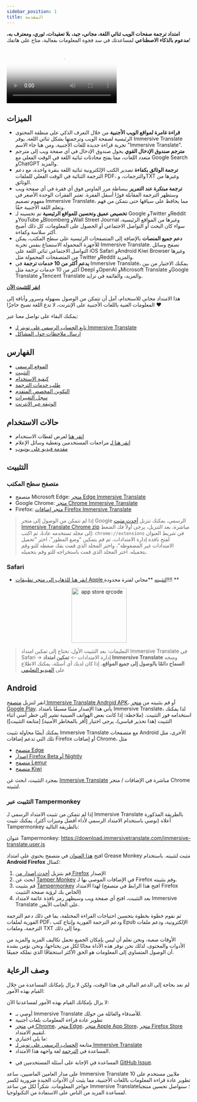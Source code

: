 ```yaml
---
sidebar_position: 1
title: المقدمة
---
```


**امتداد ترجمة صفحات الويب ثنائي اللغة، مجاني، جيد، بلا تعقيدات، ثوري، ومعترف به، مدعوم بالذكاء الاصطناعي** لمساعدتك في سد فجوة المعلومات بفعالية، متاح على هاتفك!

<video
  controls
  poster="https://immersivetranslate.com/assets/price/video-poster-en.png"
  src="https://s.immersivetranslate.com/assets/uploads/en-kefVSe.mp4"
/>

## الميزات

- **قراءة غامرة لمواقع الويب الأجنبية** من خلال التعرف الذكي على منطقة المحتوى الرئيسية لصفحة الويب وترجمتها بشكل ثنائي اللغة، يوفر Immersive Translate تجربة قراءة جديدة للغات الأجنبية، ومن هنا جاء الاسم "Immersive Translate".
- **مترجم صندوق الإدخال القوي** يحول صندوق الإدخال في أي صفحة ويب إلى مترجم متعدد اللغات، مما يفتح محادثات ثنائية اللغة في الوقت الفعلي مع Google Search وChatGPT والمزيد.
- **ترجمة الوثائق بكفاءة** تصدير الكتب الإلكترونية ثنائية اللغة بنقرة واحدة، مع دعم الترجمة الثنائية في الوقت الفعلي للملفات PDF، والترجمات، وTXT وغيرها من الوثائق.
- **ترجمة مبتكرة عند التمرير** ببساطة مرر الماوس فوق أي فقرة في أي صفحة ويب وستظهر الترجمة المقابلة فورًا أسفل الفقرة. تعتبر الفقرات الوحدة الأصغر في مفهوم تصميم Immersive Translate، مما يحافظ على سياقها حتى نتمكن من فهم وتعلم اللغة الأجنبية حقًا.
- **تخصيص عميق وتحسين للمواقع الرئيسية** تم تحسينه لـ Google وTwitter وReddit وYouTube وBloomberg وWall Street Journal وغيرها من المواقع الرئيسية، سواء كان البحث أو التواصل الاجتماعي أو الحصول على المعلومات، كل ذلك أصبح أكثر سلاسة وكفاءة.
- **دعم جميع المنصات** بالإضافة إلى المتصفحات الرئيسية على سطح المكتب، يمكن للأجهزة المحمولة الاستمتاع بنفس تجربة Immersive Translate. تصفح وسائل التواصل الاجتماعي ثنائي اللغة على iOS Safari وAndroid Kiwi Browser وغيرها من المتصفحات المحمولة مثل Twitter وReddit والمزيد.
- **يدعم أكثر من 10 خدمات ترجمة** في Immersive Translate، يمكنك الاختيار من بين أكثر من 10 خدمات ترجمة مثل Deepl وOpenAI وMicrosoft Translate وGoogle Translate وTencent Translate والمزيد، والقائمة في تزايد.

[**انقر للتثبيت الآن**](/docs/installation/)

هذا الامتداد مجاني للاستخدام، آمل أن تتمكن من الوصول بسهولة وسرور وأناقة إلى المعلومات الغنية باللغات الأجنبية على الإنترنت، لا تدع اللغة تصبح حاجزًا ❤️

يمكنك البقاء على تواصل معنا عبر:

<!-- - [اشترك في Immersive Translate عبر البريد الإلكتروني](https://immersivetranslate.substack.com/) للحصول على آخر التحديثات والمزايا في الوقت المناسب. -->

- [تابع الحساب الرسمي على تويتر لـ Immersive Translate](https://twitter.com/immersivetrans)
  <!-- - [تابع قناة تيليجرام](https://t.me/immersivetranslate) لتلقي آخر الأخبار! -->
  <!-- - [انضم إلى مجموعة تيليجرام](https://t.me/+rq848Z09nehlOTgx) للمشاركة في مناقشات حول الميزات. -->
- [إرسال ملاحظات حول المشاكل](https://github.com/immersive-translate/immersive-translate/issues/)

## الفهارس

- [الموقع الرسمي](https://immersivetranslate.com/en/?force=1)
- [التثبيت](/docs/installation/)
- [كيفية الاستخدام](/docs/usage/)
- [طلب خدمات الترجمة](/docs/services/)
- [التكوين المخصص المتقدم](/docs/advanced/)
- [سجل التغييرات](/docs/CHANGELOG/)
- [الوثيقة عبر الإنترنت](/docs/)

## حالات الاستخدام

<!-- - [تعرف على التغييرات التي حدثت للمستخدم شياو تشانغ بعد شهر من استخدام Immersive Translate](#user-xiao-zhangs-story) -->

- [انقر هنا](/docs/usecase/) لعرض لقطات الاستخدام
- [انقر هنا لـ](/docs/review/) مراجعات المستخدمين وتغطية وسائل الإعلام
- [مقدمة فيديو على يوتيوب](https://www.youtube.com/watch?v=SHznc5kQCM4&ab_channel=ImmersiveTranslate)

## التثبيت

### متصفح سطح المكتب

- متصفح Microsoft Edge: [متجر Edge Immersive Translate](https://microsoftedge.microsoft.com/addons/detail/amkbmndfnliijdhojkpoglbnaaahippg)
- Google Chrome: [متجر Chrome Immersive Translate](https://chrome.google.com/webstore/detail/immersive-translate/bpoadfkcbjbfhfodiogcnhhhpibjhbnh)
- Firefox: [متجر إضافات Firefox Immersive Translate](https://addons.mozilla.org/firefox/addon/immersive-translate/)

> إذا لم تتمكن من الوصول إلى متجر Google الرسمي، يمكنك تنزيل [أحدث مثبت Immersive Translate Chrome zip](https://download.immersivetranslate.com/latest/chrome-immersive-translate.zip) مباشرة، بعد التنزيل، يرجى أولاً فك الضغط إلى مجلد تستخدمه عادةً، ثم اكتب: `chrome://extensions` في شريط العنوان لفتح نافذة إدارة الامتدادات، ثم قم بتمكين "وضع المطور"، اختر "تحميل الامتدادات غير المضغوطة"، واختر المجلد الذي قمت بفك ضغطه للتو وقم بتحميله. اختر المجلد الذي قمت باستخراجه للتو وقم بتحميله.

### Safari

- [انقر هنا للذهاب إلى متجر تطبيقات Apple لتثبيته](https://apps.apple.com/app/immersive-translate/id6447957425) \*\*مجاني لفترة محدودة!!!! \*\*

<div align="center">
<img src="https://s.immersivetranslate.com/static/official-static/assets/immersive-app-store.png" width="150" alt="app store qrcode" />
</div>

> التعليمات: بعد التثبيت الأول، تحتاج إلى تمكين امتداد Immersive Translate في Safari -> إدارة الامتدادات -> **تمكين امتداد Immersive Translate** ومنحه **السماح دائمًا بالوصول إلى جميع المواقع**، إذا كان لديك أي أسئلة، يمكنك الاطلاع على [الفيديو التعليمي](https://s.immersivetranslate.com/videos/ios_safari_turorial_en.mp4)

## Android

انقر لتنزيل [متصفح Immersive Translate Android APK](https://immersivetranslate.com/android/)، أو قم بتثبيته من [متجر Google Play](https://play.google.com/store/apps/details?id=com.immersivetranslate.browser&utm_campaign=official). يأتي هذا الإصدار مثبتًا مسبقًا بامتداد Immersive Translate، لذا يمكنك استخدامه فور التثبيت. (ملاحظة: إذا كانت بعض الهواتف الصينية تشير إلى خطر أمني أثناء التثبيت (هذا تحذير قياسي)، يرجى اختيار [أقر بالمخاطر الأمنية] [متابعة التثبيت])

يمكنك أيضًا محاولة تثبيت Immersive Translate مع متصفحات Android الأخرى، مثل تلك التي تدعم إضافات Firefox أو إضافات Chrome، مثل

- [متصفح Edge](https://edgemobileapp.microsoft.com?adjustId=1m5nkuo3_1mtfb881)
- [إصدار Firefox Beta أو Nightly](https://www.mozilla.org/firefox/channel/android/)
- [متصفح Lemur](https://lemurbrowser.com/)
- [متصفح Kiwi](https://kiwibrowser.com/)

بمجرد التثبيت، ابحث عن [Immersive Translate](https://chrome.google.com/webstore/detail/immersive-translate/bpoadfkcbjbfhfodiogcnhhhpibjhbnh) مباشرة في الإضافات / متجر Chrome لتثبيته.

### التثبيت عبر Tampermonkey

إذا لم تتمكن من تثبيت الامتداد الرسمي لـ Immersive Translate بالطريقة المذكورة أعلاه (نوصي باستخدام الامتداد الرسمي لأداء أفضل وميزات أكثر)، يمكنك تثبيت Tampermonkey بالطريقة التالية:

عنوان Tampermonkey: https://download.immersivetranslate.com/immersive-translate.user.js

افتح [هذا العنوان](https://download.immersivetranslate.com/immersive-translate.user.js) في متصفح يحتوي على امتداد Grease Monkey مثبت لتثبيته. باستخدام **Android Firefox** كمثال:

1. قم بتنزيل [أحدث إصدار من Firefox](https://www.mozilla.org/firefox/browsers/mobile/android/) الإصدار
2. ابحث عن [Tamper Monkey](https://www.tampermonkey.net/) في الإضافات الموصى بها لـ Firefox وقم بتثبيته.
3. قم بتثبيت [Tampermonkey](https://download.immersivetranslate.com/immersive-translate.user.js) لهذا الامتداد (افتح هذا الرابط في متصفح Firefox الخاص بك لرؤية صفحة التثبيت)
4. بعد التثبيت، افتح أي صفحة ويب وسيظهر رمز نافذة عائمة لامتداد Immersive Translate على الجانب الأيمن.

ثم نقوم خطوة بخطوة بتحسين احتياجات القراءة المختلفة، بما في ذلك دعم الترجمة الفورية لملفات PDF، ودعم الترجمة الفورية وإنتاج كتب Epub الإلكترونية، ودعم ملفات الترجمة، وملفات TXT وما إلى ذلك.

الأوقات صعبة، ونحن نعلم أن ليس بإمكان الجميع تحمل تكاليف المزيد والمزيد من الأدوات والمحتوى، لذلك نحن نوفر هذه الأداة مجانًا لكل من يحتاجها، ونحن نؤمن بشدة أن الوصول المتساوي إلى المعلومات هو الحق الأكثر استحقاقًا الذي نملكه جميعًا.

## وصف الرعاية

لم نعد بحاجة إلى الدعم المالي في هذا الوقت، ولكن لا يزال بإمكانك المساعدة من خلال القيام بهذه الأمور:

لا يزال بإمكانك القيام بهذه الأمور لمساعدتنا الآن:

- أوصي بـ Immersive Translate للأصدقاء والعائلة من حولك.
- تطوير عادة قراءة المعلومات بلغات أجنبية
- في [متجر Chrome](https://chrome.google.com/webstore/detail/immersive-translate/bpoadfkcbjbfhfodiogcnhhhpibjhbnh)، [متجر Edge](https://microsoftedge.microsoft.com/addons/detail/immersive-translate-web-/amkbmndfnliijdhojkpoglbnaaahippg)، [متجر Apple App Store](https://apps.apple.com/app/id6447957425)، [متجر Firefox Store](https://addons.mozilla.org/firefox/addon/immersive-translate/) لتقييم الامتداد.
- ما يلي اختياري:
  <!-- - الاشتراك في [البريد الإلكتروني الرسمي لـ Immersive Translate](https://immersivetranslate.substack.com/) -->
  <!-- - [الانضمام إلى قناة Telegram](https://t.me/immersivetranslate) -->
- متابعة [الحساب الرسمي على تويتر لـ Immersive Translate](https://twitter.com/immersivetrans)
- المساعدة في [الترجمة](https://crowdin.com/project/immersive-translate) لغة واجهة هذا الامتداد.
<!-- - المساعدة في الإجابة على أسئلة المستخدمين في [مجموعات Telegram](https://t.me/+rq848Z09nehlOTgx). -->
- المساعدة في الإجابة على أسئلة المستخدمين في [GitHub Issue](https://github.com/immersive-translate/immersive-translate/issues).

على مدار العامين الماضيين، ساعد Immersive Translate 10 ملايين مستخدم على تطوير عادة قراءة المعلومات باللغات الأجنبية، مما يثبت أن الأدوات الجيدة ضرورية لكسر حواجز المعلومات. شكراً لكل من ساعد Immersive Translate؛ سنواصل تحسين منتجنا لمساعدة المزيد من الناس على الاستفادة من التكنولوجيا.
